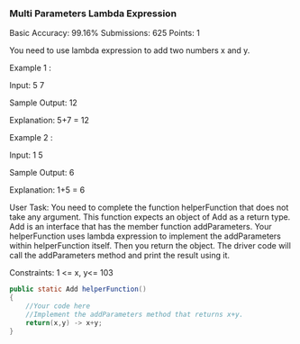 ###  Multi Parameters Lambda Expression
Basic Accuracy: 99.16% Submissions: 625 Points: 1

You need to use lambda expression to add two numbers x and y.

Example 1 :  

Input:
5 7

Sample Output:
12

Explanation:
5+7 = 12

Example 2 :  

Input:
1 5

Sample Output:
6

Explanation:
1+5 = 6

User Task:
You need to complete the function helperFunction that does not take any argument. This function expects an object of Add as a return type. Add is an interface that has the member function addParameters. Your helperFunction uses lambda expression to implement the addParameters within helperFunction itself. Then you return the object. The driver code will call the addParameters method and print the result using it.

Constraints:
1 <= x, y<= 103

```java
public static Add helperFunction() 
{
    //Your code here
    //Implement the addParameters method that returns x+y. 
    return(x,y) -> x+y;
}
```
